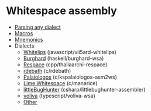 # Whitespace assembly

- [Parsing any dialect](parsing.md)
- [Macros](macros.md)
- [Mnemonics](mnemonics.md)
- Dialects
  - [Whitelips](whitelips.md) (javascript/vii5ard-whitelips)
  - [Burghard](burghard.md) (haskell/burghard-wsa)
  - [Respace](respace.md) (cpp/thaliaarchi-respace)
  - [rdebath](rdebath.md) (c/rdebath)
  - [Palaiologos](palaiologos.md) (c/kspalaiologos-asm2ws)
  - [Lime Whitespace](limews.md) (c/manarice)
  - [littleBugHunter](littlebughunter.md) (csharp/littlebughunter-assembler)
  - [voliva](voliva.md) (typescript/voliva-wsa)
  - [Other](other_dialects.md)
